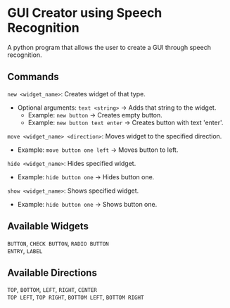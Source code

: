 # GUI Creator using Speech Recognition
 A python program that allows the user to create a GUI through speech recognition.

## Commands
  `new <widget_name>`: Creates widget of that type.   
   - Optional arguments: `text <string>` -> Adds that string to the widget.
     - Example: `new button` -> Creates empty button.
     - Example: `new button text enter` -> Creates button with text 'enter'.

  `move <widget_name> <direction>`: Moves widget to the specified direction.
   - Example: `move button one left` -> Moves button to left.

  `hide <widget_name>`: Hides specified widget.
  - Example: `hide button one` -> Hides button one.

  `show <widget_name>`: Shows specified widget.
   - Example: `hide button one` -> Shows button one.

## Available Widgets
  `BUTTON`, `CHECK BUTTON`, `RADIO BUTTON`  
  `ENTRY`, `LABEL`

  ## Available Directions
 `TOP`, `BOTTOM`, `LEFT`, `RIGHT`, `CENTER`  
  `TOP LEFT`, `TOP RIGHT`, `BOTTOM LEFT`, `BOTTOM RIGHT`
